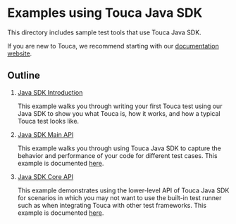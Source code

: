 # Examples using Touca Java SDK

This directory includes sample test tools that use Touca Java SDK.

If you are new to Touca, we recommend starting with our
[documentation website](https://touca.io/docs).

## Outline

1.  [Java SDK Introduction](./01_java_minimal)

    This example walks you through writing your first Touca test using our Java
    SDK to show you what Touca is, how it works, and how a typical Touca test
    looks like.

2.  [Java SDK Main API](./02_java_main_api)

    This example walks you through using Touca Java SDK to capture the behavior
    and performance of your code for different test cases. This example is
    documented [here](https://touca.io/docs/sdk/main-api).

3.  [Java SDK Core API](./03_java_core_api)

    This example demonstrates using the lower-level API of Touca Java SDK for
    scenarios in which you may not want to use the built-in test runner such as
    when integrating Touca with other test frameworks. This example is
    documented [here](https://touca.io/docs/sdk/core-api).
